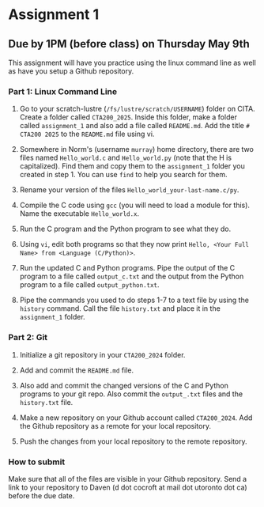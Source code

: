 # Assignment 1
## Due by 1PM (before class) on Thursday May 9th

This assignment will have you practice using the linux command line as well as have you setup a Github repository.


### Part 1: Linux Command Line

1. Go to your scratch-lustre (`/fs/lustre/scratch/USERNAME`) folder on CITA. Create a folder called `CTA200_2025`. Inside this folder, make a folder called `assignment_1` and also add a file called `README.md`. Add the title `# CTA200 2025` to the `README.md` file using vi.

2. Somewhere in Norm's (username `murray`) home directory, there are two files named `Hello_world.c` and `Hello_world.py` (note that the H is capitalized). Find them and copy them to the `assignment_1` folder you created in step 1. You can use `find` to help you search for them.

3. Rename your version of the files `Hello_world_your-last-name.c/py`.

4. Compile the C code using `gcc` (you will need to load a module for this). Name the executable `Hello_world.x`.

5. Run the C program and the Python program to see what they do.

6. Using `vi`, edit both programs so that they now print `Hello, <Your Full Name> from <Language (C/Python)>`. 

7. Run the updated C and Python programs. Pipe the output of the C program to a file called `output_c.txt` and the output from the Python program to a file called `output_python.txt`.

8. Pipe the commands you used to do steps 1-7 to a text file by using the `history` command. Call the file `history.txt` and place it in the `assignment_1` folder.


### Part 2: Git

1. Initialize a git repository in your `CTA200_2024` folder.

2. Add and commit the `README.md` file.

3. Also add and commit the changed versions of the C and Python programs to your git repo. Also commit the `output_.txt` files and the `history.txt` file.

4. Make a new repository on your Github account called `CTA200_2024`. Add the Github repository as a remote for your local repository.

5. Push the changes from your local repository to the remote repository.

### How to submit

Make sure that all of the files are visible in your Github repository. Send a link to your repository to Daven (d dot cocroft at mail dot utoronto dot ca) before the due date.

